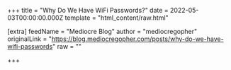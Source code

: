 
+++
title = "Why Do We Have WiFi Passwords?"
date = 2022-05-03T00:00:00.000Z
template = "html_content/raw.html"

[extra]
feedName = "Mediocre Blog"
author = "mediocregopher"
originalLink = "https://blog.mediocregopher.com/posts/why-do-we-have-wifi-passwords"
raw = ""

+++

